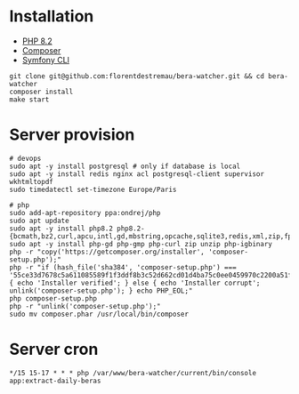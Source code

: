 # Installation

- [PHP 8.2](https://www.php.net/downloads.php)
- [Composer](https://getcomposer.org/)
- [Symfony CLI](https://symfony.com/download)

```shell
git clone git@github.com:florentdestremau/bera-watcher.git && cd bera-watcher
composer install
make start
```

# Server provision

```shell
# devops
sudo apt -y install postgresql # only if database is local
sudo apt -y install redis nginx acl postgresql-client supervisor wkhtmltopdf
sudo timedatectl set-timezone Europe/Paris

# php
sudo add-apt-repository ppa:ondrej/php
sudo apt update
sudo apt -y install php8.2 php8.2-{bcmath,bz2,curl,apcu,intl,gd,mbstring,opcache,sqlite3,redis,xml,zip,fpm}
sudo apt -y install php-gd php-gmp php-curl zip unzip php-igbinary
php -r "copy('https://getcomposer.org/installer', 'composer-setup.php');"
php -r "if (hash_file('sha384', 'composer-setup.php') === '55ce33d7678c5a611085589f1f3ddf8b3c52d662cd01d4ba75c0ee0459970c2200a51f492d557530c71c15d8dba01eae') { echo 'Installer verified'; } else { echo 'Installer corrupt'; unlink('composer-setup.php'); } echo PHP_EOL;"
php composer-setup.php
php -r "unlink('composer-setup.php');"
sudo mv composer.phar /usr/local/bin/composer
```
# Server cron

```shell
*/15 15-17 * * * php /var/www/bera-watcher/current/bin/console app:extract-daily-beras
```
